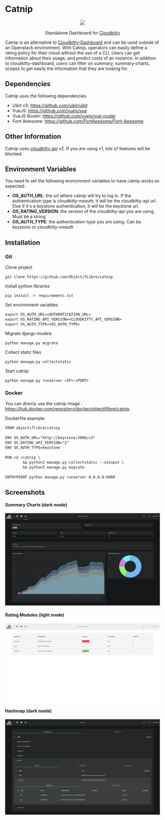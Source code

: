 # Catnip

<p align="center">
    <img width="250" src="https://raw.githubusercontent.com/ObjectifLibre/catnip/master/catnip/static/pictures/catnip_logo.png"/>
</p>
<p align="center">
    Standalone Dashboard for <a href="https://github.com/openstack/cloudkitty">Cloudkitty</a>
</p>


Catnip is an alternative to [Cloudkitty-Dashboard](https://github.com/openstack/cloudkitty-dashboard) and can be used outside of an Openstack environment.
With Catnip, operators can easily define a rating policy for their cloud without the use of a CLI. Users can get information about their usage, and predict costs of an instance.
In addition to cloudkitty-dashboard, users can filter on summary, summary-charts, scopes to get easily the information that they are looking for.

Dependencies
------------

Catnip uses the following dependencies

- Uikit v3: https://github.com/uikit/uikit
- VueJS: https://github.com/vuejs/vue
- VueJS Router: https://github.com/vuejs/vue-router
- Font Awesome: https://github.com/FortAwesome/Font-Awesome

Other Information
-----------------

Catnip uses [cloudkitty api](https://docs.openstack.org/cloudkitty/latest/api-reference/index.html) v2. If you are using v1, lots of features will be blocked.


Environment Variables
---------------------

You need to set the following environment variables to have catnip works as expected:

 - **OS_AUTH_URL**: the url where catnip will try to log in. If the authentication type is _cloudkitty-noauth_, it will be the cloudkitty-api url. Else if it's a _keystone_ authentication, it will be the keystone url.
 - **OS_RATING_VERSION**: the version of the cloudkitty-api you are using. Must be a string.
 - **OS_AUTH_TYPE**: the authentication type you are using. Can be _keystone_ or _cloudkitty-noauth_


Installation
------------
###  Git

Clone project
```
git clone https://github.com/ObjectifLibre/catnip
```

Install python libraries
```
pip install -r requirements.txt
```

Set environment variables
```
export OS_AUTH_URL=<AUTHENTICATION_URL>
export OS_RATING_API_VERSION=<CLOUDKITTY_API_VERSION>
export OS_AUTH_TYPE=<OS_AUTH_TYPE>
```

Migrate django models
```
python manage.py migrate
```

Collect static files
```
python manage.py collectstatic
```

Start catnip
```
python manage.py runserver <IP>:<PORT>
```

### Docker

You can direcly use the catnip image : https://hub.docker.com/repository/docker/objectiflibre/catnip

Dockerfile example:
```
FROM objectiflibre/catnip

ENV OS_AUTH_URL="http://keystone:5000/v3"
ENV OS_RATING_API_VERSION="2"
ENV OS_AUTH_TYPE=keystone

RUN cd /catnip \
        && python3 manage.py collectstatic --noinput \
        && python3 manage.py migrate

ENTRYPOINT python manage.py runserver 0.0.0.0:8900
```

Screenshots
-----------
#### Summary Charts (dark mode)
<p align="center">
    <img src="https://raw.githubusercontent.com/ObjectifLibre/catnip/master/screenshots/summary-charts.png"/>
</p>

#### Rating Modules (light mode)
<p align="center">
    <img src="https://raw.githubusercontent.com/ObjectifLibre/catnip/master/screenshots/rating-modules.png"/>
</p>

#### Hashmap (dark mode)
<p align="center">
    <img src="https://raw.githubusercontent.com/ObjectifLibre/catnip/master/screenshots/hashmap.png"/>
</p>

